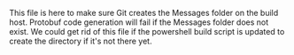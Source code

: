 This file is here to make sure Git creates the Messages folder on the build host.
Protobuf code generation will fail if the Messages folder does not exist.
We could get rid of this file if the powershell build script is updated to create the directory if it's not there yet.